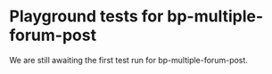 # Playground tests for bp-multiple-forum-post
We are still awaiting the first test run for bp-multiple-forum-post.
